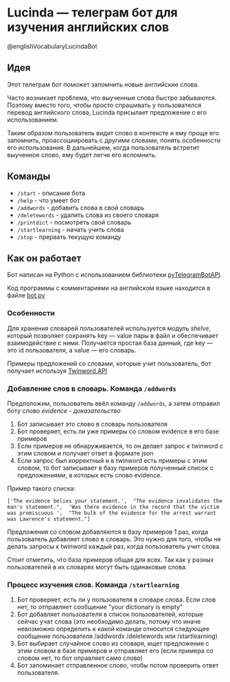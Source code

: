 # Lucinda — телеграм бот для изучения английских слов
@englishVocabularyLucindaBot
## Идея
Этот телеграм бот поможет запомнить новые английские слова. 

Часто возникает проблема, что выученные слова быстро забываются. Поэтому вместо того, чтобы просто спрашивать у пользователся перевод английского слова, Lucinda присылает предложение с его использованием. 

Таким образом пользователь видит слово в контексте и ему проще его запомнить, проассоциировать с другими словами, понять особенности его использования. В дальнейшем, когда пользователь встретит выученное слово, ему будет легче его вспомнить.  
## Команды
* `/start` - описание бота
* `/help` - что умеет бот
* `/addwords` - добавить слова в свой словарь
* `/deletewords` - удалить слова из своего словаря
* `/printdict` - посмотреть свой словарь
* `/startlearning` - начать учить слова
* `/stop` - прервать текущую команду

## Как он работает
Бот написан на Python с использованием библиотеки [pyTelegramBotAPI](https://github.com/eternnoir/pyTelegramBotAPI).

Код программы с комментариями на английском языке находится в файле [bot.py](https://github.com/kornilova-l/telegram-bot-lucinda/blob/master/bot.py)

### Особенности
Для хранения словарей пользователей используется модуль *shelve*, который позволяет сохранять key — value пары в файл и обеспечивает взаимодействие с ними. Получается простая база данный, где key — это id пользователя, а value — его словарь.

Примеры предложений со словами, которые учит пользователь, бот получает используя [Twinword API](https://www.twinword.com/api/index.php)

### Добавление слов в словарь. Команда `/addwords`
Предположим, пользователь ввёл команду `/addwords`, а затем отправил боту слово *evidence - доказательство*

1. Бот записывает это слово в словарь пользователя
2. Бот проверяет, есть ли уже примеры со словом evidence в его базе примеров
3. Если примеров не обнаруживается, то он делает запрос к twinword с этим словом и получает ответ в формате json
4. Если запрос был корректный и в twinword есть примеры с этим словом, то бот записывает в базу примеров полученный список с предложениями, в которых есть слово evidence. 

  Пример такого списка:
  
  `['The evidence belies your statement.', 
  "The evidence invalidates the man's statement.", 
  'Was there evidence in the record that the victim was promiscuous ', 
  "The bulk of the evidence for the arrest warrant was Lawrence's statement."]`

Предложения со словом добавляются в базу примеров 1 раз, когда пользователь добавляет слово в словарь. Это нужно для того, чтобы не делать запросы к twinword каждый раз, когда пользователь учит слова.

Стоит отметить, что база примеров общая для всех. Так как у разных пользователей в их словарях могут быть одинаковые слова.

### Процесс изучения слов. Команда `/startlearning`

1. Бот проверяет, есть ли у пользователя в словаре слова. Если слов нет, то отправляет сообщение "your dictionary is empty"
2. Бот добавляет пользователя в список пользователей, которые сейчас учат слова (это необходимо делать, потому что иначе невозможно определить к какой команде относится следующее сообщение пользователя /addwords /deletewords или /startlearning) 
3. Бот выбирает случайное слово из словаря, ищет предложение с этим словом в базе примеров и отправляет его (если примера со словом нет, то бот оправляет само слово)
4. Бот запоминает отправленное слово, чтобы потом проверить ответ пользователя.

